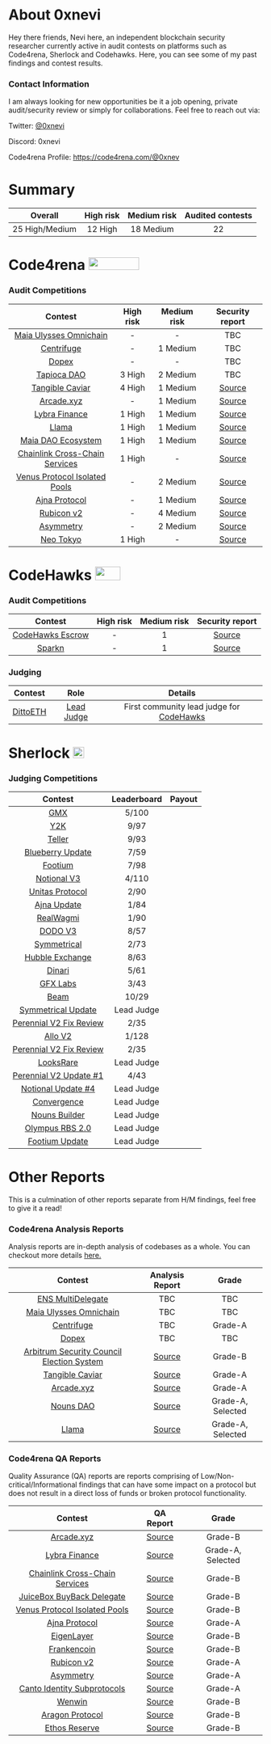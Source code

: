 # About 0xnevi

Hey there friends, Nevi here, an independent blockchain security researcher currently active in audit contests on platforms such as Code4rena, Sherlock and Codehawks. Here, you can see some of my past findings and contest results.

### Contact Information
I am always looking for new opportunities be it a job opening, private audit/security review or simply for collaborations. Feel free to reach out via:

Twitter: [@0xnevi](https://twitter.com/0xnevi)

Discord: 0xnevi

Code4rena Profile: https://code4rena.com/@0xnev

# Summary

| Overall | High risk |  Medium risk | Audited contests |
|:--:|:--:|:--:|:--:|
| 25 High/Medium | 12 High | 18 Medium | 22 |  

# Code4rena <img src="https://code4rena.com/logos/c4-logo.svg" width=100 height=25>

### Audit Competitions
| Contest | High risk | Medium risk | Security report | 
|:--:|:--:|:--:|:--:|
| [Maia Ulysses Omnichain](https://code4rena.com/contests/2023-09-maia-dao-ulysses#top) | - | - | TBC |
| [Centrifuge](https://code4rena.com/contests/2023-09-centrifuge#top) | - | 1 Medium | TBC |
| [Dopex](https://code4rena.com/contests/2023-08-dopex#top) | - | - | TBC |
| [Tapioca DAO](https://code4rena.com/contests/2023-07-tapioca-dao#top) | 3 High | 2 Medium | TBC |
| [Tangible Caviar](https://code4rena.com/contests/2023-08-tangible-caviar#top) | 4 High | 1 Medium | [Source](https://github.com/nevillehuang/Portfolio/blob/main/Code4rena/Tangible/Tangible-Report.md) | 
| [Arcade.xyz](https://code4rena.com/contests/2023-07-arcadexyz#top) | - | 1 Medium | [Source](https://github.com/nevillehuang/Portfolio/blob/main/Code4rena/Arcade/Arcade-Report.md) | 
| [Lybra Finance](https://code4rena.com/contests/2023-06-lybra-finance#top) | 1 High | 1 Medium | [Source](https://github.com/nevillehuang/Portfolio/blob/main/Code4rena/Lybra%20Finance/Lybra-Report.md) | 
| [Llama](https://code4rena.com/contests/2023-06-llama#top) | 1 High | 1 Medium | [Source](https://github.com/nevillehuang/Portfolio/blob/main/Code4rena/Llama/Llama-Report.md) | 
| [Maia DAO Ecosystem](https://code4rena.com/contests/2023-05-maia-dao-ecosystem#top) | 1 High | 1 Medium | [Source](https://github.com/nevillehuang/Portfolio/blob/main/Code4rena/MaiaDAO/MaiaDAO-Report.md) | 
| [Chainlink Cross-Chain Services](https://code4rena.com/contests/2023-05-chainlink-cross-chain-services-ccip-and-arm-network#top) | 1 High | - | [Source](https://github.com/nevillehuang/Portfolio/blob/main/Code4rena/Chainlink%20CCIP/Chainlink-CCIP-Report.md) | 
| [Venus Protocol Isolated Pools](https://code4rena.com/contests/2023-05-venus-protocol-isolated-pools#top) | - | 2 Medium | [Source](https://github.com/nevillehuang/Portfolio/blob/main/Code4rena/Venus%20Isolated%20Pools/Venus-IP-Report.md) | 
| [Ajna Protocol](https://code4rena.com/contests/2023-05-ajna-protocol#top) | - | 1 Medium | [Source](https://github.com/nevillehuang/Portfolio/blob/main/Code4rena/Ajna/Ajna-Report.md) | 
| [Rubicon v2](https://code4rena.com/contests/2023-04-rubicon-v2#top) | - | 4 Medium | [Source](https://github.com/nevillehuang/Portfolio/blob/main/Code4rena/RubiconV2/RubiconV2-Report.md) | 
| [Asymmetry](https://code4rena.com/contests/2023-03-asymmetry-contest#top) | - | 2 Medium | [Source](https://github.com/nevillehuang/Portfolio/blob/main/Code4rena/Asymmetry%20Finance/Asymmetry-Report.md) | 
| [Neo Tokyo](https://code4rena.com/contests/2023-03-neo-tokyo-contest#top) | 1 High | - | [Source](https://github.com/nevillehuang/Portfolio/blob/main/Code4rena/NeoTokyo/NeoTokyo-Report.md) | 

# CodeHawks <img src="https://res.cloudinary.com/droqoz7lg/image/upload/v1689080263/snhkgvtsidryjdtx0pce.png" width=50 height=27>

### Audit Competitions
| Contest | High risk | Medium risk | Security report | 
|:--:|:--:|:--:|:--:|
| [CodeHawks Escrow](https://github.com/Cyfrin/2023-07-escrow) | - | 1 | [Source](https://github.com/nevillehuang/Portfolio/blob/main/CodeHawks/CodeHawks%20Escrow/Escrow-Report.md) | 
| [Sparkn](https://github.com/Cyfrin/2023-08-sparkn) | - | 1 | [Source](https://github.com/nevillehuang/Portfolio/blob/main/CodeHawks/Sparkn/Sparkn-Report.md) | 

### Judging
| Contest | Role | Details |
|:--:|:--:|:--:|
|[DittoETH](https://www.codehawks.com/contests/clm871gl00001mp081mzjdlwc)| [Lead Judge](https://x.com/CodeHawks/status/1704190173607579817?s=20) | First community lead judge for [CodeHawks](https://www.codehawks.com/) |

# Sherlock  <img src="https://audits.sherlock.xyz/_next/static/media/sherlock_logo.dc2b3290.svg" width=22 height=22>

### Judging Competitions
| Contest | Leaderboard | Payout |
|:--:|:--:|:--:|
| [GMX](https://audits.sherlock.xyz/contests/6)| 5/100 |
| [Y2K](https://audits.sherlock.xyz/contests/57)| 9/97 | 
| [Teller](https://audits.sherlock.xyz/contests/62)| 9/93 | 
| [Blueberry Update](https://audits.sherlock.xyz/contests/69)| 7/59 | 
| [Footium](https://audits.sherlock.xyz/contests/71)| 7/98 | 
| [Notional V3](https://audits.sherlock.xyz/contests/59)| 4/110 | 
| [Unitas Protocol](https://audits.sherlock.xyz/contests/73)| 2/90 | 
| [Ajna Update](https://audits.sherlock.xyz/contests/75)| 1/84 | 
| [RealWagmi](https://audits.sherlock.xyz/contests/88)| 1/90 | 
| [DODO V3](https://audits.sherlock.xyz/contests/89)| 8/57 | 
| [Symmetrical](https://audits.sherlock.xyz/contests/85)| 2/73 | 
| [Hubble Exchange](https://audits.sherlock.xyz/contests/72)| 8/63 | 
| [Dinari](https://audits.sherlock.xyz/contests/98)| 5/61 |
| [GFX Labs](https://audits.sherlock.xyz/contests/97)| 3/43 | 
| [Beam](https://audits.sherlock.xyz/contests/102)| 10/29 | 
| [Symmetrical Update](https://audits.sherlock.xyz/contests/108)| Lead Judge | 
| [Perennial V2 Fix Review](https://audits.sherlock.xyz/contests/112)| 2/35 |
| [Allo V2](https://audits.sherlock.xyz/contests/109) | 1/128 |
| [Perennial V2 Fix Review](https://audits.sherlock.xyz/contests/112) | 2/35 |
| [LooksRare](https://audits.sherlock.xyz/contests/122) | Lead Judge |
| [Perennial V2 Update #1](https://audits.sherlock.xyz/contests/123) | 4/43 |
| [Notional Update #4](https://audits.sherlock.xyz/contests/119)| Lead Judge |
| [Convergence](https://audits.sherlock.xyz/contests/126)| Lead Judge |
| [Nouns Builder](https://audits.sherlock.xyz/contests/111)| Lead Judge |
| [Olympus RBS 2.0](https://audits.sherlock.xyz/contests/128)| Lead Judge |
| [Footium Update](https://audits.sherlock.xyz/contests/131)| Lead Judge |

# Other Reports
This is a culmination of other reports separate from H/M findings, feel free to give it a read!

### Code4rena Analysis Reports
Analysis reports are in-depth analysis of codebases as a whole. You can checkout more details [here.](https://code4rena.notion.site/Analyses-Guidelines-and-FAQ-2808a71e08e44c81a985527194f5f118#78bf85ff58944e0ab714a5e42fe1237a)

| Contest | Analysis Report | Grade|
|:--:|:--:|:--:|
| [ENS MultiDelegate](https://code4rena.com/contests/2023-10-ens#top)| TBC | TBC | 
| [Maia Ulysses Omnichain](https://code4rena.com/contests/2023-09-maia-dao-ulysses#top) | TBC | TBC |
| [Centrifuge](https://code4rena.com/contests/2023-09-centrifuge#top) | TBC | Grade-A |
| [Dopex](https://code4rena.com/contests/2023-08-dopex#top) | TBC | TBC |
| [Arbitrum Security Council Election System](https://code4rena.com/contests/2023-08-tangible-caviar#top) | [Source](https://github.com/nevillehuang/Portfolio/blob/main/Code4rena/Arbitrum%20SCES/Arbitrum-SCES-Analysis.md) | Grade-B |
| [Tangible Caviar](https://code4rena.com/contests/2023-08-tangible-caviar#top) | [Source](https://github.com/nevillehuang/Portfolio/blob/main/Code4rena/Tangible/Tangible-Analysis.md) | Grade-A |
| [Arcade.xyz](https://code4rena.com/contests/2023-07-arcadexyz#top) | [Source](https://github.com/nevillehuang/Portfolio/blob/main/Code4rena/Arcade/Arcade-Analysis.md) | Grade-A |
| [Nouns DAO](https://code4rena.com/contests/2023-07-nouns-dao#top) | [Source](https://github.com/nevillehuang/Portfolio/blob/main/Code4rena/NounsDAO/NounsDAO-Analysis.md) | Grade-A, Selected |
| [Llama](https://code4rena.com/contests/2023-06-llama#top) | [Source](https://github.com/nevillehuang/Portfolio/blob/main/Code4rena/Llama/Llama-Analysis.md) | Grade-A, Selected |

### Code4rena QA Reports
Quality Assurance (QA) reports are reports comprising of Low/Non-critical/Informational findings that can have some impact on a protocol but does not result in a direct loss of funds or broken protocol functionality.

| Contest | QA Report | Grade|
|:--:|:--:|:--:|
| [Arcade.xyz](https://code4rena.com/contests/2023-07-arcadexyz#top) | [Source](https://github.com/nevillehuang/Portfolio/blob/main/Code4rena/Arcade/Arcade-QA.md) | Grade-B |
| [Lybra Finance](https://code4rena.com/contests/2023-06-lybra-finance#top) | [Source](https://github.com/nevillehuang/Portfolio/blob/main/Code4rena/Lybra%20Finance/Lybra-QA.md) | Grade-A, Selected |
| [Chainlink Cross-Chain Services](https://code4rena.com/contests/2023-05-chainlink-cross-chain-services-ccip-and-arm-network#top) | [Source](https://github.com/nevillehuang/Portfolio/blob/main/Code4rena/Chainlink%20CCIP/Chainlink-CCIP-QA.md) | Grade-B |
| [JuiceBox BuyBack Delegate](https://code4rena.com/contests/2023-05-juicebox-buyback-delegate) | [Source](https://github.com/nevillehuang/Portfolio/blob/main/Code4rena/JuiceBox/JuiceBox-QA.md) | Grade-B |
| [Venus Protocol Isolated Pools](https://code4rena.com/contests/2023-05-venus-protocol-isolated-pools) | [Source](https://github.com/nevillehuang/Portfolio/blob/main/Code4rena/Venus%20Isolated%20Pools/Venus-IP-QA.md) | Grade-B |
| [Ajna Protocol](https://code4rena.com/contests/2023-05-ajna-protocol) | [Source](https://github.com/nevillehuang/Portfolio/blob/main/Code4rena/Ajna/Ajna-QA.md) | Grade-A |
| [EigenLayer](https://code4rena.com/contests/2023-04-eigenlayer-contest) | [Source](https://github.com/nevillehuang/Portfolio/blob/main/Code4rena/EigenLayer/EigenLayer-QA.md) | Grade-B |
| [Frankencoin](https://code4rena.com/contests/2023-04-frankencoin) | [Source](https://github.com/nevillehuang/Portfolio/blob/main/Code4rena/Frankencoin/Frankencoin-QA.md) | Grade-B |
| [Rubicon v2](https://code4rena.com/contests/2023-04-rubicon-v2) | [Source](https://github.com/nevillehuang/Portfolio/blob/main/Code4rena/RubiconV2/RubiconV2-QA.md) | Grade-A |
| [Asymmetry](https://code4rena.com/contests/2023-03-asymmetry-contest) | [Source](https://github.com/nevillehuang/Portfolio/blob/main/Code4rena/Asymmetry%20Finance/Asymmetry-QA.md) | Grade-A |
| [Canto Identity Subprotocols](https://code4rena.com/contests/2023-03-canto-identity-subprotocols-contest) | [Source](https://github.com/nevillehuang/Portfolio/blob/main/Code4rena/Canto%20Identity%20Subprotocols/Canto-ISP-QA.md) | Grade-A |
| [Wenwin](https://code4rena.com/contests/2023-03-wenwin-contest) | [Source](https://github.com/nevillehuang/Portfolio/blob/main/Code4rena/Wenwin/Wenwin-QA.md) | Grade-B |
| [Aragon Protocol](https://code4rena.com/contests/2023-03-aragon-protocol-contest) | [Source](https://github.com/nevillehuang/Portfolio/blob/main/Code4rena/Aragon/Aragon-QA.md) | Grade-B |
| [Ethos Reserve](https://code4rena.com/contests/2023-02-ethos-reserve-contest) | [Source](https://github.com/nevillehuang/Portfolio/blob/main/Code4rena/Ethos%20Reserve/EthosReserve-QA.md) | Grade-B |



